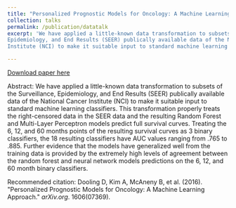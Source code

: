 ```yaml
---
title: "Personalized Prognostic Models for Oncology: A Machine Learning Approach"
collection: talks
permalink: /publication/datatalk
excerpt: 'We have applied a little-known data transformation to subsets of the Surveillance,
Epidemiology, and End Results (SEER) publically available data of the National Cancer
Institute (NCI) to make it suitable input to standard machine learning classifiers.'

---
```



[Download paper here](http://angelabaltes.github.io/files/PPMO.pdf)

Abstract: We have applied a little-known data transformation to subsets of the Surveillance,
Epidemiology, and End Results (SEER) publically available data of the National Cancer
Institute (NCI) to make it suitable input to standard machine learning classifiers. This
transformation properly treats the right-censored data in the SEER data and the
resulting Random Forest and Multi-Layer Perceptron models predict full survival curves.
Treating the 6, 12, and 60 months points of the resulting survival curves as 3 binary
classifiers, the 18 resulting classifiers have AUC values ranging from .765 to .885.
Further evidence that the models have generalized well from the training data is
provided by the extremely high levels of agreement between the random forest and
neural network models predictions on the 6, 12, and 60 month binary classifiers.



Recommended citation: Dooling D, Kim A, McAneny B, et al. (2016). &quot;Personalized Prognostic Models for Oncology: A Machine Learning Approach.&quot; <i>arXiv.org</i>. 1606(07369).

